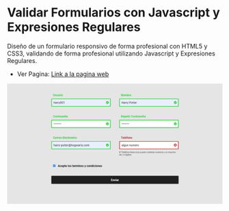 # Validar Formularios con Javascript y Expresiones Regulares

Diseño de un formulario responsivo de forma profesional con HTML5 y CSS3, validando de forma profesional utilizando Javascript y Expresiones Regulares.

- Ver Pagina: [Link a la pagina web](https://sergio-ivan-melgarejo.github.io/validacion-formularios/)

![Captura de pantalla del sitio web](./img/screencapture.png)